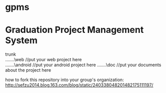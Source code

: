 gpms
====

Graduation Project Management System
====

trunk  
.......\web //put your web project here  
.......\android //put your android project  here
.......\doc //put your documents about the project here  

how to fork this repository into your group's organization:  
http://sefzu2014.blog.163.com/blog/static/240338048201482175111197/


